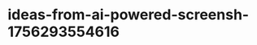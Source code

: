 # ideas-from-ai-powered-screensh-1756293554616
```json [ { "title": "مترجم النصوص الفوري من الصور", "description": "أداة تستخدم الذكاء الاصطناعي لترجمة النصوص الملتقطة من الصور إلى لغات متعددة بشكل فوري.", "mvp_plan": "استخدام مكتبة OCR لاستخراج النصوص، ثم دمج واجهة API للترجمة. إنشاء واجهة بسيطة لتحميل الصور وعرض النص المترجم." }, { "title": "أداة تحليل المحتوى من الصور", "description": "أد...
